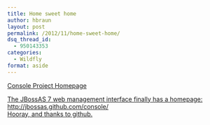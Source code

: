 ```yaml
---
title: Home sweet home
author: hbraun
layout: post
permalink: /2012/11/home-sweet-home/
dsq_thread_id:
  - 950143353
categories:
  - Wildfly
format: aside
---
```

<a href="http://hbraun.info/2012/11/home-sweet-home/" rel="bookmark" title="Permalink to Home sweet home">

<p>
  Console Project Homepage
</p>

<p>
  The JBossAS 7 web management interface finally has a homepage:<br /> http://jbossas.github.com/console/<br /> Hooray, and thanks to github.
</p></a>